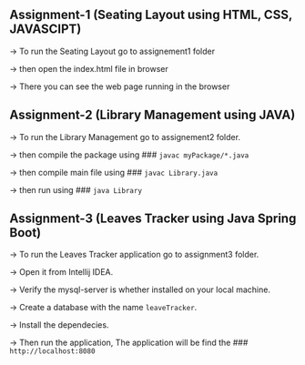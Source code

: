 ## Assignment-1 (Seating Layout using HTML, CSS, JAVASCIPT)

-> To run the Seating Layout go to assignement1 folder

-> then open the index.html file in browser

-> There you can see the web page running in the browser


## Assignment-2 (Library Management using JAVA)

-> To run the Library Management go to assignement2 folder.

-> then compile the package using  ### `javac myPackage/*.java`

-> then compile main file using ### `javac Library.java`

-> then run using ### `java Library`

## Assignment-3 (Leaves Tracker using Java Spring Boot) 

-> To run the Leaves Tracker application go to assignment3 folder.

-> Open it from Intellij IDEA.

-> Verify the mysql-server is whether installed on your local machine.

-> Create a database with the name `leaveTracker`.

-> Install the dependecies.

-> Then run the application, The application will be find the ### `http://localhost:8080`
